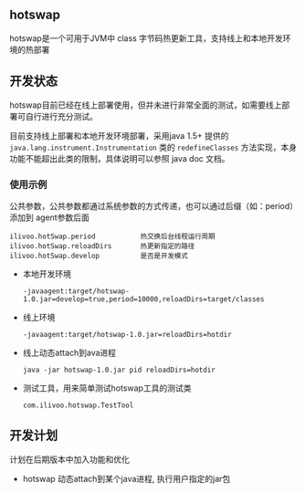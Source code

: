 ## hotswap

hotswap是一个可用于JVM中 class 字节码热更新工具，支持线上和本地开发环境的热部署

## 开发状态

hotswap目前已经在线上部署使用，但并未进行非常全面的测试，如需要线上部署可自行进行充分测试。

目前支持线上部署和本地开发环境部署，采用java 1.5+ 提供的 `java.lang.instrument.Instrumentation` 类的 `redefineClasses` 方法实现，本身功能不能超出此类的限制，具体说明可以参照 java doc 文档。

### 使用示例

公共参数，公共参数都通过系统参数的方式传递，也可以通过后缀（如：period）添加到 agent参数后面

```
ilivoo.hotSwap.period			热交换后台线程运行周期
ilivoo.hotSwap.reloadDirs		热更新指定的路径
ilivoo.hotSwap.develop			是否是开发模式
```

- 本地开发环境

  ```
  -javaagent:target/hotswap-1.0.jar=develop=true,period=10000,reloadDirs=target/classes
  ```

- 线上环境

  ```
  -javaagent:target/hotswap-1.0.jar=reloadDirs=hotdir
  ```

- 线上动态attach到ava进程

  ```
  java -jar hotswap-1.0.jar pid reloadDirs=hotdir
  ```
  
- 测试工具，用来简单测试hotswap工具的测试类

  ```
  com.ilivoo.hotswap.TestTool
  ```

## 开发计划

计划在后期版本中加入功能和优化

- hotswap 动态attach到某个java进程, 执行用户指定的jar包